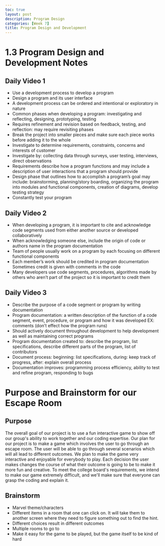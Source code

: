 ```yaml
---
toc: true
layout: post
description: Program Design
categories: [Week 7]
title: Program Design and Development
---
```


# 1.3 Program Design and Development Notes
## Daily Video 1
- Use a development process to develop a program
- Design a program and its user interface
- A development process can be ordered and intentional or exploratory in nature
- Common phases when developing a program: investigating and reflecting, designing, prototyping, testing
- Requires refinement and revision based on feedback, testing, and reflection: may require revisiting phases
- Break the project into smaller pieces and make sure each piece works before adding it to the whole
- Investigate to determine requirements, constraints, concerns and interests of customer
- Investigate by: collecting data through surveys, user testing, interviews, direct observations
- Requirements describe how a program functions and may include a description of user interactions that a program should provide
- Design phase that outlines how to accomplish a program’s goal may include: brainstorming, planning/story boarding, organizing the program into modules and functional components, creation of diagrams, develop testing strategy
- Constantly test your program
## Daily Video 2
- When developing a program, it is important to cite and acknowledge code segments used from either another source or developed collaboratively
- When acknowledging someone else, include the origin of code or authors name in the program documentation
- Team of people usually work on a program by each focusing on different functional components
- Each member’s work should be credited in program documentation Sometimes credit is given with comments in the code
- Many developers use code segments, procedures, algorithms made by others who aren’t part of the project so it is important to credit them
## Daily Video 3
- Describe the purpose of a code segment or program by writing documentation
- Program documentation: a written description of the function of a code segment, event, procedure, or program and how it was developed EX: comments (don’t effect how the program runs)
- Should actively document throughout development to help development as well as maintaining correct programs
- Program documentation created to: describe the program, list specifications, describe different parts of the program, list of contributors
- Document process: beginning: list specifications, during: keep track of progress, after: explain overall process
- Documentation improves: programming process efficiency, ability to test and refine program, responding to bugs

# Purpose and Brainstorm for our Escape Room
## Purpose
The overall goal of our project is to use a fun interactive game to show off our group's ability to work together and our coding expertise. Our plan for our project is to make a game which involves the user to go through an escape room. The user will be able to go through several scenarios which will all lead to different outcomes. We plan to make the game very interactive and enjoyable for everybody to play. Each decision the user makes changes the course of what their outcome is going to be to make it more fun and creative. To meet the college board's requirements, we intend to make our game extremely difficult, and we'll make sure that everyone can grasp the coding and explain it.
## Brainstorm
- Marvel theme/characters
- Different items in a room that one can click on. It will take them to another screen where they need to figure something out to find the hint.
- Different choices result in different outcomes
- Multiple rooms to go to
- Make it easy for the game to be played, but the game itself to be kind of hard